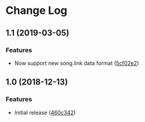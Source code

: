 # Change Log

## 1.1 (2019-03-05)

### Features

* Now support new song.link data format ([5cf02e2](https://github.com/Ty3uK/songlink-ios/commit/5cf02e2))

## 1.0 (2018-12-13)

### Features

* Initial release ([460c342](https://github.com/Ty3uK/songlink-ios/commit/460c342))
